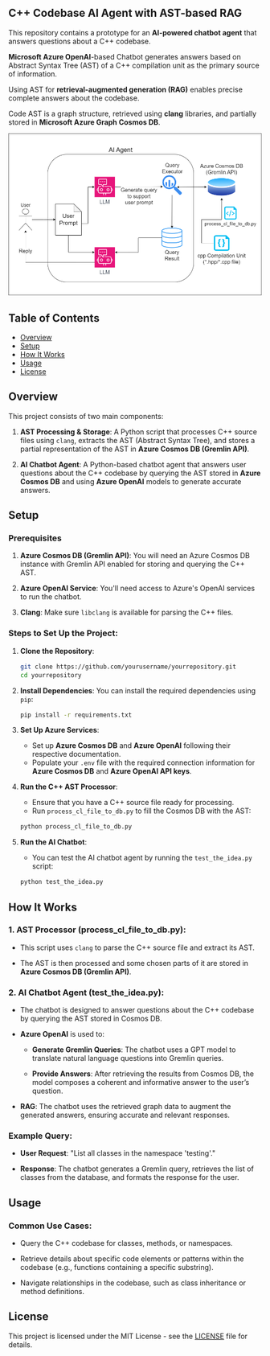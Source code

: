 ## C++ Codebase AI Agent with AST-based RAG

This repository contains a prototype for an **AI-powered chatbot agent** that answers questions about a C++ codebase. 

**Microsoft Azure OpenAI**-based Chatbot generates answers based on Abstract Syntax Tree (AST) of a C++ compilation unit as the primary source of information. 

Using AST for **retrieval-augmented generation (RAG)** enables precise complete answers about the codebase.

Code AST is a graph structure, retrieved using **clang** libraries, and partially stored in **Microsoft Azure Graph Cosmos DB**.

![Architecture](.assets/architecture.png)

## Table of Contents
- [Overview](#overview)
- [Setup](#setup)
- [How It Works](#how-it-works)
- [Usage](#usage)
- [License](#license)

## Overview

This project consists of two main components:

1. **AST Processing & Storage**: A Python script that processes C++ source files using `clang`, extracts the AST (Abstract Syntax Tree), and stores a partial representation of the AST in **Azure Cosmos DB (Gremlin API)**.

2. **AI Chatbot Agent**: A Python-based chatbot agent that answers user questions about the C++ codebase by querying the AST stored in **Azure Cosmos DB** and using **Azure OpenAI** models to generate accurate answers.

## Setup

### Prerequisites

1. **Azure Cosmos DB (Gremlin API)**: You will need an Azure Cosmos DB instance with Gremlin API enabled for storing and querying the C++ AST.

2. **Azure OpenAI Service**: You'll need access to Azure's OpenAI services to run the chatbot.

3. **Clang**: Make sure `libclang` is available for parsing the C++ files.

### Steps to Set Up the Project:

1. **Clone the Repository**:
    ```bash
    git clone https://github.com/yourusername/yourrepository.git
    cd yourrepository
    ```

2. **Install Dependencies**:
   You can install the required dependencies using `pip`:
    ```bash
    pip install -r requirements.txt
    ```

4. **Set Up Azure Services**:
   - Set up **Azure Cosmos DB** and **Azure OpenAI** following their respective documentation.
   - Populate your `.env` file with the required connection information for **Azure Cosmos DB** and **Azure OpenAI API keys**.

6. **Run the C++ AST Processor**:
    - Ensure that you have a C++ source file ready for processing.
    - Run `process_cl_file_to_db.py` to fill the Cosmos DB with the AST:
    ```bash
    python process_cl_file_to_db.py
    ```
    
8. **Run the AI Chatbot**:
    - You can test the AI chatbot agent by running the `test_the_idea.py` script:
    ```bash
    python test_the_idea.py
    ```

## How It Works

### 1. **AST Processor (process_cl_file_to_db.py)**:
   
   - This script uses `clang` to parse the C++ source file and extract its AST.
   
   - The AST is then processed and some chosen parts of it are stored in **Azure Cosmos DB (Gremlin API)**.
   
### 2. **AI Chatbot Agent (test_the_idea.py)**:
   
   - The chatbot is designed to answer questions about the C++ codebase by querying the AST stored in Cosmos DB.
   
   - **Azure OpenAI** is used to:
   
     - **Generate Gremlin Queries**: The chatbot uses a GPT model to translate natural language questions into Gremlin queries.

     - **Provide Answers**: After retrieving the results from Cosmos DB, the model composes a coherent and informative answer to the user’s question.
   
   - **RAG**: The chatbot uses the retrieved graph data to augment the generated answers, ensuring accurate and relevant responses.

### Example Query:

- **User Request**: "List all classes in the namespace 'testing'."

- **Response**: The chatbot generates a Gremlin query, retrieves the list of classes from the database, and formats the response for the user.

## Usage

### Common Use Cases:

- Query the C++ codebase for classes, methods, or namespaces.

- Retrieve details about specific code elements or patterns within the codebase (e.g., functions containing a specific substring).

- Navigate relationships in the codebase, such as class inheritance or method definitions.

## License

This project is licensed under the MIT License - see the [LICENSE](LICENSE) file for details.
